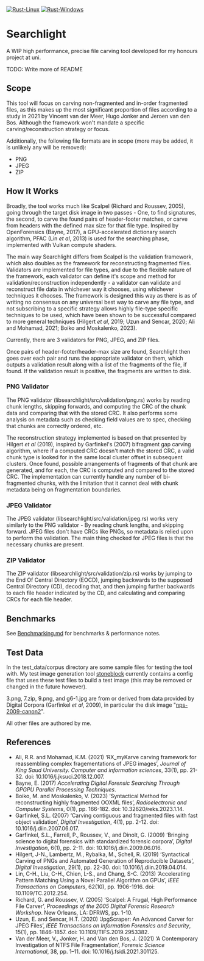 [![Rust-Linux](https://github.com/Will-Banksy/searchlight/actions/workflows/rust-linux.yml/badge.svg)](https://github.com/Will-Banksy/searchlight/actions/workflows/rust-linux.yml)
[![Rust-Windows](https://github.com/Will-Banksy/searchlight/actions/workflows/rust-windows.yml/badge.svg)](https://github.com/Will-Banksy/searchlight/actions/workflows/rust-windows.yml)

# Searchlight

A WIP high performance, precise file carving tool developed for my honours project at uni.

TODO: Write more of README

## Scope

This tool will focus on carving non-fragmented and in-order fragmented files, as this makes up the most significant proportion of files according to a study in 2021 by Vincent van der Meer, Hugo Jonker and Jeroen van den Bos. Although the framework won't mandate a specific carving/reconstruction strategy or focus.

Additionally, the following file formats are in scope (more may be added, it is unlikely any will be removed):

- PNG
- JPEG
- ZIP

## How It Works

Broadly, the tool works much like Scalpel (Richard and Roussev, 2005), going through the target disk image in two passes - One, to find signatures, the second, to carve the found pairs of header-footer matches, or carve from headers with the defined max size for that file type. Inspired by OpenForensics (Bayne, 2017), a GPU-accelerated dictionary search algorithm, PFAC (Lin *et al*, 2013) is used for the searching phase, implemented with Vulkan compute shaders.

The main way Searchlight differs from Scalpel is the validation framework, which also doubles as the framework for reconstructing fragmented files. Validators are implemented for file types, and due to the flexible nature of the framework, each validator can define it's scope and method for validation/reconstruction independently - a validator can validate and reconstruct file data in whichever way it chooses, using whichever techniques it chooses. The framework is designed this way as there is as of writing no consensus on any universal best way to carve any file type, and not subscribing to a specific strategy allows highly file-type specific techniques to be used, which have been shown to be successful compared to more general techniques (Hilgert *et al*, 2019; Uzun and Sencar, 2020; Ali and Mohamad, 2021; Boiko and Moskalenko, 2023).

Currently, there are 3 validators for PNG, JPEG, and ZIP files.

Once pairs of header-footer/header-max size are found, Searchlight then goes over each pair and runs the appropriate validator on them, which outputs a validation result along with a list of the fragments of the file, if found. If the validation result is positive, the fragments are written to disk.

### PNG Validator

The PNG validator (libsearchlight/src/validation/png.rs) works by reading chunk lengths, skipping forwards, and computing the CRC of the chunk data and comparing that with the stored CRC. It also performs some analysis on metadata such as checking field values are to spec, checking that chunks are correctly ordered, etc.

The reconstruction strategy implemented is based on that presented by Hilgert *et al* (2019), inspired by Garfinkel's (2007) bifragment gap carving algorithm, where if a computed CRC doesn't match the stored CRC, a valid chunk type is looked for in the same local cluster offset in subsequent clusters. Once found, possible arrangements of fragments of that chunk are generated, and for each, the CRC is computed and compared to the stored CRC. The implementation can currently handle any number of bi-fragmented chunks, with the limitation that it cannot deal with chunk metadata being on fragmentation boundaries.

### JPEG Validator

The JPEG validator (libsearchlight/src/validation/jpeg.rs) works very similarly to the PNG validator - By reading chunk lengths, and skipping forward. JPEG files don't have CRCs like PNGs, so metadata is relied upon to perform the validation. The main thing checked for JPEG files is that the necessary chunks are present.

### ZIP Validator

The ZIP validator (libsearchlight/src/validation/zip.rs) works by jumping to the End Of Central Directory (EOCD), jumping backwards to the supposed Central Directory (CD), decoding that, and then jumping further backwards to each file header indicated by the CD, and calculating and comparing CRCs for each file header.

## Benchmarks

See [Benchmarking.md](Benchmarking.md) for benchmarks & performance notes.

## Test Data

In the test_data/corpus directory are some sample files for testing the tool with. My test image generation tool [stoneblock](https://github.com/Will-Banksy/stoneblock) currently contains a config file that uses these test files to build a test image (this may be removed or changed in the future however).

3.png, 7.zip, 9.png, and g6-1.jpg are from or derived from data provided by Digital Corpora (Garfinkel *et al*, 2009), in particular the disk image "[nps-2009-canon2](https://corp.digitalcorpora.org/corpora/drives/nps-2009-canon2)".

All other files are authored by me.

## References

- Ali, R.R. and Mohamad, K.M. (2021) ‘RX_myKarve carving framework for reassembling complex fragementations of JPEG images’, *Journal of King Saud University. Computer and information sciences*, 33(1), pp. 21-32. doi: 10.1016/j.jksuci.2018.12.007.
- Bayne, E. (2017) *Accelerating Digital Forensic Searching Through GPGPU Parallel Processing Techniques*.
- Boiko, M. and Moskalenko, V. (2023) ‘Syntactical Method for reconstructing highly fragmented OOXML files’, *Radioelectronic and Computer Systems*, 0(1), pp. 166-182. doi: 10.32620/reks.2023.1.14.
- Garfinkel, S.L. (2007) ‘Carving contiguous and fragmented files with fast object validation’, *Digital Investigation*, 4(1), pp. 2-12. doi: 10.1016/j.diin.2007.06.017.
- Garfinkel, S.L., Farrell, P., Roussev, V., and Dinolt, G. (2009) ‘Bringing science to digital forensics with standardized forensic corpora’, *Digital Investigation*, 6(1), pp. 2-11. doi: 10.1016/j.diin.2009.06.016.
- Hilgert, J-N., Lambertz, M., Rybalka, M., Schell, R. (2019) ‘Syntactical Carving of PNGs and Automated Generation of Reproducible Datasets’, *Digital Investigation*, 29(1), pp. 22-30. doi: 10.1016/j.diin.2019.04.014.
- Lin, C-H., Liu, C-H., Chien, L-S., and Chang, S-C. (2013) ‘Accelerating Pattern Matching Using a Novel Parallel Algorithm on GPUs’, *IEEE Transactions on Computers*, 62(10), pp. 1906-1916. doi: 10.1109/TC.2012.254.
- Richard, G. and Roussev, V. (2005) ‘Scalpel: A Frugal, High Performance File Carver’, *Proceedings of the 2005 Digital Forensic Research Workshop*. New Orleans, LA: DFRWS, pp. 1-10.
- Uzun, E. and Sencar, H.T. (2020) ‘JpgScraper: An Advanced Carver for JPEG Files’, *IEEE Transactions on Information Forensics and Security*, 15(1), pp. 1846-1857. doi: 10.1109/TIFS.2019.2953382.
- Van der Meer, V., Jonker, H. and Van den Bos, J. (2021) ‘A Contemporary Investigation of NTFS File Fragmentation’, *Forensic Science International*, 38, pp. 1–11. doi: 10.1016/j.fsidi.2021.301125.
